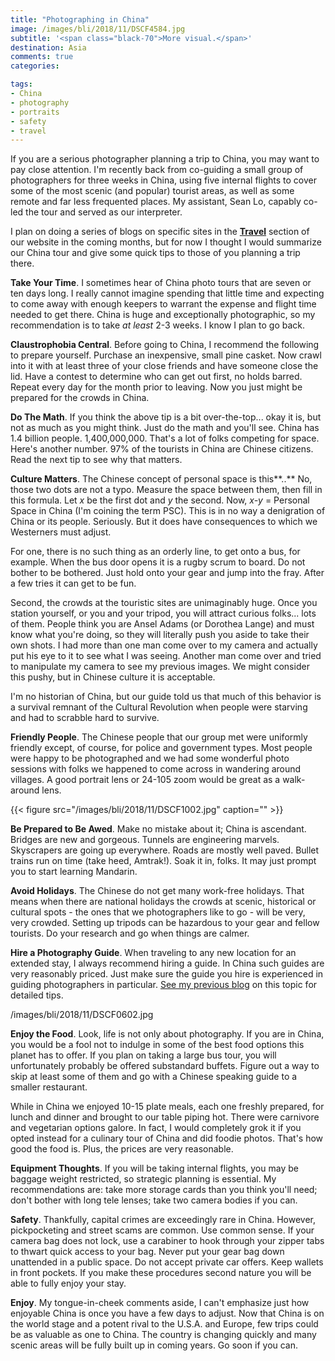 ```yaml
---
title: "Photographing in China"
image: /images/bli/2018/11/DSCF4584.jpg
subtitle: '<span class="black-70">More visual.</span>'
destination: Asia
comments: true
categories: 

tags:
- China
- photography
- portraits
- safety
- travel
---
```


If you are a serious photographer planning a trip to China, you may want to pay close attention. I'm recently back from co-guiding a small group of photographers for three weeks in China, using five internal flights to cover some of the most scenic (and popular) tourist areas, as well as some remote and far less frequented places. My assistant, Sean Lo, capably co-led the tour and served as our interpreter. 

I plan on doing a series of blogs on specific sites in the **[Travel](https://lesterpickerphoto.com/destination/)** section of our website in the coming months, but for now I thought I would summarize our China tour and give some quick tips to those of you planning a trip there. 

**Take Your Time**. I sometimes hear of China photo tours that are seven or ten days long. I really cannot imagine spending that little time and expecting to come away with enough keepers to warrant the expense and flight time needed to get there. China is huge and exceptionally photographic, so my recommendation is to take *at least* 2-3 weeks. I know I plan to go back. 

**Claustrophobia Central**. Before going to China, I recommend the following to prepare yourself. Purchase an inexpensive, small pine casket. Now crawl into it with at least three of your close friends and have someone close the lid. Have a contest to determine who can get out first, no holds barred. Repeat every day for the month prior to leaving. Now you just might be prepared for the crowds in China.

**Do The Math**. If you think the above tip is a bit over-the-top... okay it is, but not as much as you might think. Just do the math and you'll see. China has 1.4 billion people. 1,400,000,000. That's a lot of folks competing for space. Here's another number. 97% of the tourists in China are Chinese citizens. Read the next tip to see why that matters. 

**Culture Matters**. The Chinese concept of personal space is this**..** No, those two dots are not a typo. Measure the space between them, then fill in this formula. Let *x* be the first dot and *y* the second. Now, *x-y* = Personal Space in China (I'm coining the term PSC). This is in no way a denigration of China or its people. Seriously. But it does have consequences to which we Westerners must adjust. 

For one, there is no such thing as an orderly line, to get onto a bus, for example. When the bus door opens it is a rugby scrum to board. Do not bother to be bothered. Just hold onto your gear and jump into the fray. After a few tries it can get to be fun.

Second, the crowds at the touristic sites are unimaginably huge. Once you station yourself, or you and your tripod, you will attract curious folks... lots of them. People think you are Ansel Adams (or Dorothea Lange) and must know what you're doing, so they will literally push you aside to take their own shots. I had more than one man come over to my camera and actually put his eye to it to see what I was seeing. Another man come over and tried to manipulate my camera to see my previous images. We might consider this pushy, but in Chinese culture it is acceptable. 

I'm no historian of China, but our guide told us that much of this behavior is a survival remnant of the Cultural Revolution when people were starving and had to scrabble hard to survive. 

**Friendly People**. The Chinese people that our group met were uniformly friendly except, of course, for police and government types.  Most people were happy to be photographed and we had some wonderful photo sessions with folks we happened to come across in wandering around villages. A good portrait lens or 24-105 zoom would be great as a walk-around lens. 

{{< figure src="/images/bli/2018/11/DSCF1002.jpg" caption="" >}}

**Be Prepared to Be Awed**. Make no mistake about it; China is ascendant. Bridges are new and gorgeous. Tunnels are engineering marvels. Skyscrapers are going up everywhere. Roads are mostly well paved. Bullet trains run on time (take heed, Amtrak!). Soak it in, folks. It may just prompt you to start learning Mandarin. 

**Avoid Holidays**. The Chinese do not get many work-free holidays. That means when there are national holidays the crowds at scenic, historical or cultural spots - the ones that we photographers like to go - will be very, very crowded. Setting up tripods can be hazardous to your gear and fellow tourists. Do your research and go when things are calmer. 

**Hire a Photography Guide**. When traveling to any new location for an extended stay, I always recommend hiring a guide. In China such guides are very reasonably priced. Just make sure the guide you hire is experienced in guiding photographers in particular. [See my previous blog](https://lesterpickerphoto.com/2012/12/16/a-good-guide-is-heaven-sent/) on this topic for detailed tips. 

/images/bli/2018/11/DSCF0602.jpg

**Enjoy the Food**. Look, life is not only about photography. If you are in China, you would be a fool not to indulge in some of the best food options this planet has to offer. If you plan on taking a large bus tour, you will unfortunately probably be offered substandard buffets. Figure out a way to skip at least some of them and go with a Chinese speaking guide to a smaller restaurant. 

While in China we enjoyed 10-15 plate meals, each one freshly prepared, for lunch and dinner and brought to our table piping hot. There were carnivore and vegetarian options galore. In fact, I would completely grok it if you opted instead for a culinary tour of China and did foodie photos. That's how good the food is. Plus, the prices are very reasonable. 

**Equipment Thoughts**. If you will be taking internal flights, you may be baggage weight restricted, so strategic planning is essential. My recommendations are: take more storage cards than you think you'll need; don't bother with long tele lenses; take two camera bodies if you can. 

**Safety**. Thankfully, capital crimes are exceedingly rare in China. However, pickpocketing and street scams are common. Use common sense. If your camera bag does not lock, use a carabiner to hook through your zipper tabs to thwart quick access to your bag. Never put your gear bag down unattended in a public space. Do not accept private car offers. Keep wallets in front pockets. If you make these procedures second nature you will be able to fully enjoy your stay. 

**Enjoy**. My tongue-in-cheek comments aside, I can't emphasize just how enjoyable China is once you have a few days to adjust. Now that China is on the world stage and a potent rival to the U.S.A. and Europe, few trips could be as valuable as one to China. The country is changing quickly and many scenic areas will be fully built up in coming years. Go soon if you can. 


